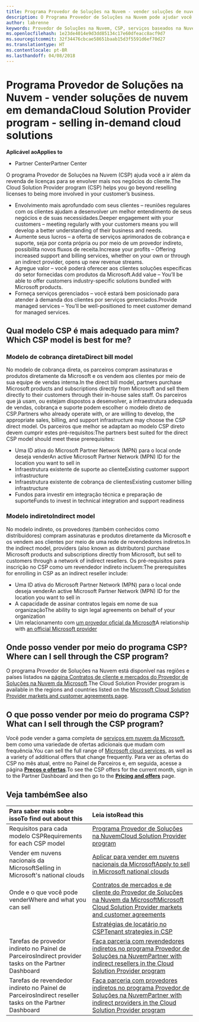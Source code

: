 ```yaml
---
title: Programa Provedor de Soluções na Nuvem - vender soluções de nuvem em demanda | Partner Center
description: O Programa Provedor de Soluções na Nuvem pode ajudar você a expandir seus negócios com novos clientes e novos conhecimentos.
author: labrenne
keywords: Provedor de Soluções na Nuvem, CSP, serviços baseados na Nuvem, Azure, Office 365, Dynamics, parceiro CSP, vender no CSP, parceiro direto, parceiro CSP direto, revendedor CSP indireto, CSP direto, CSP indireto, modelo direto, modelo indireto, revendedor indireto, provedor indireto, provedor, distribuidor, programa provedor de soluções na nuvem
ms.openlocfilehash: 1e23de4014e9d3dd85134c17e60dfeacc8acf9d7
ms.sourcegitcommit: 32f34476cbcae58651baab15d3f5591d6ef70d27
ms.translationtype: HT
ms.contentlocale: pt-BR
ms.lasthandoff: 04/08/2018
---
```

# <a name="cloud-solution-provider-program---selling-in-demand-cloud-solutions"></a><span data-ttu-id="260bb-104">Programa Provedor de Soluções na Nuvem - vender soluções de nuvem em demanda</span><span class="sxs-lookup"><span data-stu-id="260bb-104">Cloud Solution Provider program - selling in-demand cloud solutions</span></span> 

**<span data-ttu-id="260bb-105">Aplicável ao</span><span class="sxs-lookup"><span data-stu-id="260bb-105">Applies to</span></span>**

-  <span data-ttu-id="260bb-106">Partner Center</span><span class="sxs-lookup"><span data-stu-id="260bb-106">Partner Center</span></span>

<span data-ttu-id="260bb-107">O programa Provedor de Soluções na Nuvem (CSP) ajuda você a ir além da revenda de licenças para se envolver mais nos negócios do cliente.</span><span class="sxs-lookup"><span data-stu-id="260bb-107">The Cloud Solution Provider program (CSP) helps you go beyond reselling licenses to being more involved in your customer’s business.</span></span>
 
- <span data-ttu-id="260bb-108">Envolvimento mais aprofundado com seus clientes – reuniões regulares com os clientes ajudam a desenvolver um melhor entendimento de seus negócios e de suas necessidades.</span><span class="sxs-lookup"><span data-stu-id="260bb-108">Deeper engagement with your customers – meeting regularly with your customers means you will develop a better understanding of their business and needs.</span></span>
- <span data-ttu-id="260bb-109">Aumente seus lucros – a oferta de serviços aprimorados de cobrança e suporte, seja por conta própria ou por meio de um provedor indireto, possibilita novos fluxos de receita.</span><span class="sxs-lookup"><span data-stu-id="260bb-109">Increase your profits – Offering increased support and billing services, whether on your own or through an indirect provider, opens up new revenue streams.</span></span>  
- <span data-ttu-id="260bb-110">Agregue valor – você poderá oferecer aos clientes soluções específicas do setor fornecidas com produtos da Microsoft.</span><span class="sxs-lookup"><span data-stu-id="260bb-110">Add value – You’ll be able to offer customers industry-specific solutions bundled with Microsoft products.</span></span>
- <span data-ttu-id="260bb-111">Forneça serviços gerenciados – você estará bem posicionado para atender à demanda dos clientes por serviços gerenciados.</span><span class="sxs-lookup"><span data-stu-id="260bb-111">Provide managed services – You’ll be well-positioned to meet customer demand for managed services.</span></span> 

## <a name="which-csp-model-is-best-for-me"></a><span data-ttu-id="260bb-112">Qual modelo CSP é mais adequado para mim?</span><span class="sxs-lookup"><span data-stu-id="260bb-112">Which CSP model is best for me?</span></span>

### <a name="direct-bill-model"></a><span data-ttu-id="260bb-113">Modelo de cobrança direta</span><span class="sxs-lookup"><span data-stu-id="260bb-113">Direct bill model</span></span>

 <span data-ttu-id="260bb-114">No modelo de cobrança direta, os parceiros compram assinaturas e produtos diretamente da Microsoft e os vendem aos clientes por meio de sua equipe de vendas interna.</span><span class="sxs-lookup"><span data-stu-id="260bb-114">In the direct bill model, partners purchase Microsoft products and subscriptions directly from Microsoft and sell them directly to their customers through their in-house sales staff.</span></span> <span data-ttu-id="260bb-115">Os parceiros que já usam, ou estejam dispostos a desenvolver, a infraestrutura adequada de vendas, cobrança e suporte podem escolher o modelo direto de CSP.</span><span class="sxs-lookup"><span data-stu-id="260bb-115">Partners who already operate with, or are willing to develop, the appropriate sales, billing, and support infrastructure may choose the CSP direct model.</span></span> <span data-ttu-id="260bb-116">Os parceiros que melhor se adaptam ao modelo CSP direto devem cumprir estes pré-requisitos:</span><span class="sxs-lookup"><span data-stu-id="260bb-116">The partners best suited for the direct CSP model should meet these prerequisites:</span></span>
- <span data-ttu-id="260bb-117">Uma ID ativa do Microsoft Partner Network (MPN) para o local onde deseja vender</span><span class="sxs-lookup"><span data-stu-id="260bb-117">An active Microsoft Partner Network (MPN) ID for the location you want to sell in</span></span>
- <span data-ttu-id="260bb-118">Infraestrutura existente de suporte ao cliente</span><span class="sxs-lookup"><span data-stu-id="260bb-118">Existing customer support infrastructure</span></span>
- <span data-ttu-id="260bb-119">Infraestrutura existente de cobrança de clientes</span><span class="sxs-lookup"><span data-stu-id="260bb-119">Existing customer billing infrastructure</span></span>
- <span data-ttu-id="260bb-120">Fundos para investir em integração técnica e preparação de suporte</span><span class="sxs-lookup"><span data-stu-id="260bb-120">Funds to invest in technical integration and support readiness</span></span>


### <a name="indirect-model"></a><span data-ttu-id="260bb-121">Modelo indireto</span><span class="sxs-lookup"><span data-stu-id="260bb-121">Indirect model</span></span>

<span data-ttu-id="260bb-122">No modelo indireto, os provedores (também conhecidos como distribuidores) compram assinaturas e produtos diretamente da Microsoft e os vendem aos clientes por meio de uma rede de revendedores indiretos.</span><span class="sxs-lookup"><span data-stu-id="260bb-122">In the indirect model, providers (also known as distributors) purchase Microsoft products and subscriptions directly from Microsoft, but sell to customers through a network of indirect resellers.</span></span> <span data-ttu-id="260bb-123">Os pré-requisitos para inscrição no CSP como um revendedor indireto incluem:</span><span class="sxs-lookup"><span data-stu-id="260bb-123">The prerequisites for enrolling in CSP as an indirect reseller include:</span></span>

- <span data-ttu-id="260bb-124">Uma ID ativa do Microsoft Partner Network (MPN) para o local onde deseja vender</span><span class="sxs-lookup"><span data-stu-id="260bb-124">An active Microsoft Partner Network (MPN) ID for the location you want to sell in</span></span>
- <span data-ttu-id="260bb-125">A capacidade de assinar contratos legais em nome de sua organização</span><span class="sxs-lookup"><span data-stu-id="260bb-125">The ability to sign legal agreements on behalf of your organization</span></span>
- <span data-ttu-id="260bb-126">Um relacionamento com [um provedor oficial da Microsoft](https://partnercenter.microsoft.com/partner/find-a-provider)</span><span class="sxs-lookup"><span data-stu-id="260bb-126">A relationship with [an official Microsoft provider](https://partnercenter.microsoft.com/partner/find-a-provider)</span></span>


## <a name="where-can-i-sell-through-the-csp-program"></a><span data-ttu-id="260bb-127">Onde posso vender por meio do programa CSP?</span><span class="sxs-lookup"><span data-stu-id="260bb-127">Where can I sell through the CSP program?</span></span>

<span data-ttu-id="260bb-128">O programa Provedor de Soluções na Nuvem está disponível nas regiões e países listados na [página Contratos de cliente e mercados do Provedor de Soluções na Nuvem da Microsoft](agreements.md).</span><span class="sxs-lookup"><span data-stu-id="260bb-128">The Cloud Solution Provider program is available in the regions and countries listed on the [Microsoft Cloud Solution Provider markets and customer agreements page](agreements.md).</span></span>  

## <a name="what-can-i-sell-through-the-csp-program"></a><span data-ttu-id="260bb-129">O que posso vender por meio do programa CSP?</span><span class="sxs-lookup"><span data-stu-id="260bb-129">What can I sell through the CSP program?</span></span>

<span data-ttu-id="260bb-130">Você pode vender a gama completa de [serviços em nuvem da Microsoft](https://partner.microsoft.com/cloud-solution-provider/products-and-services), bem como uma variedade de ofertas adicionais que mudam com frequência.</span><span class="sxs-lookup"><span data-stu-id="260bb-130">You can sell the full range of [Microsoft cloud services](https://partner.microsoft.com/cloud-solution-provider/products-and-services), as well as a variety of additional offers that change frequently.</span></span> <span data-ttu-id="260bb-131">Para ver as ofertas do CSP no mês atual, entre no Painel de Parceiros e, em seguida, acesse a página [**Preços e ofertas**](https://partnercenter.microsoft.com/pcv/sales).</span><span class="sxs-lookup"><span data-stu-id="260bb-131">To see the CSP offers for the current month, sign in to the Partner Dashboard and then go to the [**Pricing and offers**](https://partnercenter.microsoft.com/pcv/sales) page.</span></span>

## <a name="see-also"></a><span data-ttu-id="260bb-132">Veja também</span><span class="sxs-lookup"><span data-stu-id="260bb-132">See also</span></span> 


|**<span data-ttu-id="260bb-133">Para saber mais sobre isso</span><span class="sxs-lookup"><span data-stu-id="260bb-133">To find out about this</span></span>**   |**<span data-ttu-id="260bb-134">Leia isto</span><span class="sxs-lookup"><span data-stu-id="260bb-134">Read this</span></span>**   |
|:---------------------------|:--------------------|
|<span data-ttu-id="260bb-135">Requisitos para cada modelo CSP</span><span class="sxs-lookup"><span data-stu-id="260bb-135">Requirements for each CSP model</span></span>   | [<span data-ttu-id="260bb-136">Programa Provedor de Soluções na Nuvem</span><span class="sxs-lookup"><span data-stu-id="260bb-136">Cloud Solution Provider program</span></span>](https://partnercenter.microsoft.com/partner/cloud-solution-provider)|
|<span data-ttu-id="260bb-137">Vender em nuvens nacionais da Microsoft</span><span class="sxs-lookup"><span data-stu-id="260bb-137">Selling in Microsoft's national clouds</span></span>   | [<span data-ttu-id="260bb-138">Aplicar para vender em nuvens nacionais da Microsoft</span><span class="sxs-lookup"><span data-stu-id="260bb-138">Apply to sell in Microsoft national clouds</span></span>](csp-national-clouds-overview.md)|
|<span data-ttu-id="260bb-139">Onde e o que você pode vender</span><span class="sxs-lookup"><span data-stu-id="260bb-139">Where and what you can sell</span></span>   |[<span data-ttu-id="260bb-140">Contratos de mercados e de cliente do Provedor de Soluções na Nuvem da Microsoft</span><span class="sxs-lookup"><span data-stu-id="260bb-140">Microsoft Cloud Solution Provider markets and customer agreements</span></span>](agreements.md)|
|  | [<span data-ttu-id="260bb-141">Estratégias de locatário no CSP</span><span class="sxs-lookup"><span data-stu-id="260bb-141">Tenant strategies in CSP</span></span>](regional-authorization-overview.md)
|<span data-ttu-id="260bb-142">Tarefas de provedor indireto no Painel de Parceiros</span><span class="sxs-lookup"><span data-stu-id="260bb-142">Indirect provider tasks on the Partner Dashboard</span></span>  |[<span data-ttu-id="260bb-143">Faça parceria com revendedores indiretos no programa Provedor de Soluções na Nuvem</span><span class="sxs-lookup"><span data-stu-id="260bb-143">Partner with indirect resellers in the Cloud Solution Provider program</span></span>](indirect-provider-tasks-in-partner-center.md)|
|<span data-ttu-id="260bb-144">Tarefas de revendedor indireto no Painel de Parceiros</span><span class="sxs-lookup"><span data-stu-id="260bb-144">Indirect reseller tasks on the Partner Dashboard</span></span>   |[<span data-ttu-id="260bb-145">Faça parceria com provedores indiretos no programa Provedor de Soluções na Nuvem</span><span class="sxs-lookup"><span data-stu-id="260bb-145">Partner with indirect providers in the Cloud Solution Provider program</span></span>](indirect-reseller-tasks-in-partner-center.md)|
